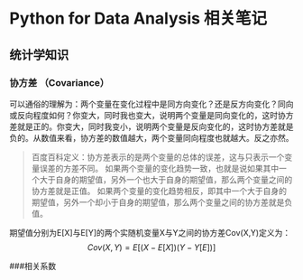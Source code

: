 # Python for Data Analysis 相关笔记
## 统计学知识
### 协方差 （Covariance）
可以通俗的理解为：两个变量在变化过程中是同方向变化？还是反方向变化？同向或反向程度如何？你变大，同时我也变大，说明两个变量是同向变化的，这时协方差就是正的。你变大，同时我变小，说明两个变量是反向变化的，这时协方差就是负的。从数值来看，协方差的数值越大，两个变量同向程度也就越大。反之亦然。
> 百度百科定义：协方差表示的是两个变量的总体的误差，这与只表示一个变量误差的方差不同。 如果两个变量的变化趋势一致，也就是说如果其中一个大于自身的期望值，另外一个也大于自身的期望值，那么两个变量之间的协方差就是正值。 如果两个变量的变化趋势相反，即其中一个大于自身的期望值，另外一个却小于自身的期望值，那么两个变量之间的协方差就是负值。

期望值分别为E[X]与E[Y]的两个实随机变量X与Y之间的协方差Cov(X,Y)定义为：
$$Cov(X,Y) = E[(X-E[X])(Y-Y[E])]$$

###相关系数  

